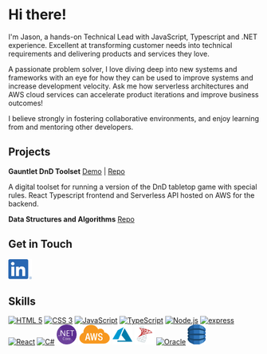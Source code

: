<!--
**jasonwong26/jasonwong26** is a ✨ _special_ ✨ repository because its `README.md` (this file) appears on your GitHub profile.

Here are some ideas to get you started:

- 🔭 I’m currently working on ...
- 🌱 I’m currently learning ...
- 👯 I’m looking to collaborate on ...
- 🤔 I’m looking for help with ...
- 💬 Ask me about ...
- 📫 How to reach me: ...
- 😄 Pronouns: ...
- ⚡ Fun fact: ...
-->

# Hi there!
I'm Jason, a hands-on Technical Lead with JavaScript, Typescript and .NET experience.
Excellent at transforming customer needs into technical requirements and delivering products and services they love.

A passionate problem solver, I love diving deep into new systems and frameworks with an eye for how they can be used to improve systems and increase development velocity.
Ask me how serverless architectures and AWS cloud services can accelerate product iterations and improve business outcomes!

I believe strongly in fostering collaborative environments, and enjoy learning from and mentoring other developers.

## Projects
**Gauntlet DnD Toolset** [Demo](https://gauntlet.developermouse.com/) | [Repo](https://github.com/jasonwong26/gauntlet-bp-tracker)

A digital toolset for running a version of the DnD tabletop game with special rules.  React Typescript frontend and Serverless API hosted on AWS for the backend.

**Data Structures and Algorithms** [Repo](https://github.com/jasonwong26/AlgorithmPractice)

## Get in Touch

<p align="left">
  <a href="https://www.linkedin.com/in/jasonwong-26/" target="blank">
    <img src="Assets/LI-In-Bug.png" title="LinkedIn" alt="LinkedIn" height="40" />
  </a>
 </p>

## Skills

<p align="left">
  <a href="#"><img src="https://icongr.am/devicon/html5-original.svg?size=128&color=currentColor" title="HTML 5" alt="HTML 5" height="40"/></a>
  <a href="#"><img src="https://icongr.am/devicon/css3-original.svg?size=128&color=currentColor" title="CSS 3" alt="CSS 3" height="40"/></a>
  <a href="#"><img src="https://icongr.am/devicon/javascript-original.svg?size=128&color=currentColor" title="JavaScript" alt="JavaScript" height="40"/></a>
  <a href="#"><img src="https://icongr.am/devicon/typescript-original.svg?size=128&color=currentColor" title="TypeScript" alt="TypeScript" height="40"/></a>
  <a href="#"><img src="https://icongr.am/devicon/nodejs-original.svg?size=128&color=currentColor" title="Node.js" alt="Node.js" height="40"/></a>
  <a href="#"><img src="https://icongr.am/devicon/express-original.svg?size=128&color=currentColor" title="express" alt="express" height="40"/></a>
  <a href="#"><img src="https://icongr.am/devicon/react-original-wordmark.svg?size=128&color=currentColor" title="React" alt="React" height="40"/></a>
  <a href="#"><img src="https://icongr.am/devicon/csharp-original.svg?size=128&color=currentColor" title="C#" alt="C#" height="40"/></a>
  <a href="#"><img src="Assets/.net-core.png" title=".NET Core" alt=".NET Core" height="40"/></a>
  <a href="#"><img src="Assets/aws.png" title="AWS" alt="AWS" height="40"/></a>
  <a href="#"><img src="Assets/azure.png" title="Azure" alt="Azure" height="40"/></a>
  <a href="#"><img src="Assets/ms-sql-icon.png" title="MS SQL" alt="MS SQL" height="40"/></a>
  <a href="#"><img src="https://icongr.am/devicon/oracle-original.svg?size=128&color=currentColor" title="Oracle" alt="Oracle" height="40"/></a>
  <a href="#"><img src="Assets/DynamoDb.svg" title="DynamoDB" alt="DynamoDB" height="40"/></a>
</p>
